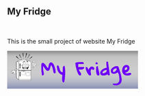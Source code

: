 <br>

## My Fridge

<br>

This is the small project of website My Fridge

<a href="https://munarvioletta.github.io/index.html" target="_blank" ><img src="icon.png"></a>

